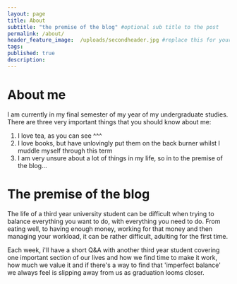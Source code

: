 ```yaml
---
layout: page
title: About
subtitle: "the premise of the blog" #optional sub title to the post
permalink: /about/
header_feature_image:  /uploads/secondheader.jpg #replace this for yours
tags:
published: true
description:
---
```

# About me
I am currently in my final semester of my year of my undergraduate studies. There are three very important things that you should know about me:
1. I love tea, as you can see ^^^
2. I love books, but have unlovingly put them on the back burner whilst I muddle myself through this term
3. I am very unsure about a lot of things in my life, so in to the premise of the blog...


# The premise of the blog
The life of a third year university student can be difficult when trying to
balance everything you want to do, with everything you need to do. From eating
well, to having enough money, working for that money and then managing your
workload, it can be rather difficult, adulting for the first time.

Each week, i'll have a short Q&A with another third year student covering
one important section of our lives and how we find time to make it work, how
much we value it and if there's a way to find that 'imperfect balance' we
always feel is slipping away from us as graduation looms closer.
